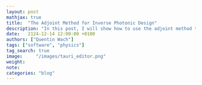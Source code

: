 ```yaml
---
layout: post
mathjax: true
title:  "The Adjoint Method for Inverse Photonic Design"
description: "In this post, I will show how to use the adjoint method to design inverse photonic devices. I will use the adjoint method to design a photonic crystal waveguide."
date:   2124-12-14 12:00:00 +0100
authors: ["Quentin Wach"]
tags: ["software", "physics"]
tag_search: true
image:     "/images/tauri_editor.png"
weight:
note: 
categories: "blog"
---
```




[^Tauri2]: [Tauri 2.0 Documentation](https://v2.tauri.app/start/)
[^React]: [React Documentation](https://react.dev/)
[^Rust]: [Rust Documentation](https://www.rust-lang.org/)
